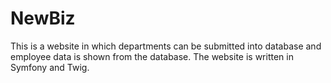 # NewBiz
This is a website in which departments can be submitted into database and employee data is shown from the database. The website is written in Symfony and Twig.
